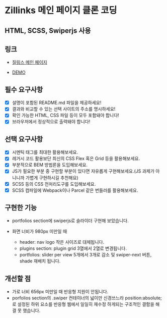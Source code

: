 # Zillinks 메인 페이지 클론 코딩

## HTML, SCSS, Swiperjs 사용

## 링크 

- <a href="https://www.zillinks.com/main" target="_blank">질링스 메인 페이지</a>

- <a href="https://startling-klepon-a9cf43.netlify.app" target="_blank">DEMO</a>

## 필수 요구사항

- [x] 설명이 포함된 README.md 파일을 제공하세요!
- [x] 결과와 비교할 수 있는 선택 사이트의 주소를 명시하세요!
- [x] 확인 가능한 HTML, CSS 파일 등이 모두 포함돼야 합니다!
- [x] 브라우저에서 정상적으로 출력돼야 합니다!

## 선택 요구사항
  
- [x] 시멘틱 태그를 최대한 활용해보세요.
- [x] 레거시 코드 활용보단 최신의 CSS Flex 혹은 Grid 등을 활용해보세요.
- [x] 부분적으로 BEM 방법론을 도입해보세요.
- [x] JS가 필요한 부분 중 구현할 부분이 있다면 자유롭게 구현해보세요.(JS 과제가 아니니까 가볍게 구현하시길 추천해요)
- [x] SCSS 등의 CSS 전처리도구를 도입해보세요.
- [x] SCSS 컴파일에 Webpack이나 Parcel 같은 번들러를 활용해보세요.

## 구현한 기능

- portfolios section에 swiperjs로 슬라이더 구현해 보았습니다.

- 화면 너비가 980px 미만일 때 
  - header: nav logo 작은 사이즈로 대체됩니다.
  - plugins section: plugin grid 3열에서 2열로 변경됩니다.
  - portfolios: slider per view 5개에서 3개로 감소 및 swiper-next 버튼, shade 재배치 됩니다.

## 개선할 점

- 가로 너비 656px 미만일 때 반응형 지원이 안됩니다.
- porfolios section의 .swiper 컨테이너의 넓이만 신경쓰느라 position:absolute;로 설정된 하위 요소를 반응형 웹에서 일일히 재수정 하게되는 구조적인 결함을 해결 못 했습니다. 


